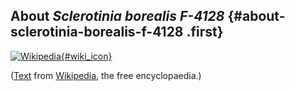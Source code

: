 About *Sclerotinia borealis F-4128* {#about-sclerotinia-borealis-f-4128 .first}
-----------------------------------

[![Wikipedia](/img/wikipedia_logo_v2_en.png){#wiki_icon}](http://en.wikipedia.org/wiki/Sclerotinia_borealis)

([Text](http://en.wikipedia.org/wiki/Sclerotinia_borealis) from
[Wikipedia](http://en.wikipedia.org/), the free encyclopaedia.)
